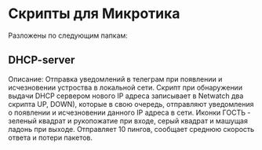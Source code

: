 # Скрипты для Микротика
Разложены по следующим папкам:
## DHCP-server
Описание:         Отправка уведомлений в телеграм при появлении и исчезновении устроства в локальной сети. 
                   Скрипт при обнаружении выдачи DHCP сервером нового IP адреса записывает в Netwatch два скрипта UP, DOWN), 
                   которые в свою очередь, отправляют уведомления о появлении и исчезновении данного IP адреса в сети.
                   Иконки ГОСТЬ - зеленый квадрат и рукопожатие при входе, серый квадрат и машущая ладонь при выходе.
                   Отправляет 10 пингов, сообщает среднюю скорость ответа и потери пакетов.

